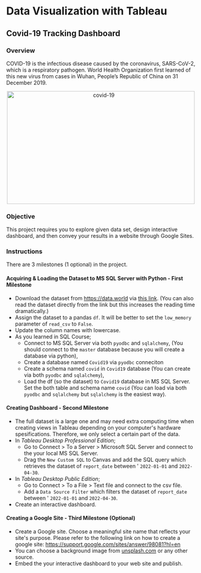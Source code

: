 # Data Visualization with Tableau
## Covid-19 Tracking Dashboard
### Overview
COVID-19 is the infectious disease caused by the coronavirus, SARS-CoV-2, which is a respiratory pathogen. World Health Organization first learned of this new virus from cases in Wuhan, People’s Republic of China on 31 December 2019.

<center class="img-fluid" alt="label">
<img src="https://drive.google.com/uc?export=view&amp;id=11yLhtbPmrhXvVXNM375yaz-6g76T_BnP" alt="covid-19" width="500" height="300">
</center>

### Objective
This project requires you to explore given data set, design interactive dashboard, and then convey your results in a website through Google Sites. 

### Instructions
There are 3 milestones (1 optional) in the project.
#### Acquiring & Loading the Dataset to MS SQL Server with Python - First Milestone
*  Download the dataset from https://data.world via [this link](https://query.data.world/s/oo7wqc57rmotflrwykyjexbuz7tuue?dws=00000). (You can also read the dataset directly from the link but this increases the reading time dramatically.)
* Assign the dataset to a pandas `df`. It will be better to set the `low_memory` parameter of `read_csv` to `False`.
* Update the column names with lowercase.
* As you learned in SQL Course;
    - Connect to MS SQL Server via both `pyodbc` and `sqlalchemy`, (You should connect to the `master` database because you will create a database via python),
    - Create a database named `Covid19` via `pyodbc` conneciton
    - Create a schema named `covid` in `Covid19` database (You can create via both `pyodbc` and `sqlalchemy`),
    - Load the df (so the dataset) to `Covid19` database in MS SQL Server. Set the both table and schema name `covid` (You can load via both `pyodbc` and `sqlalchemy` but `sqlalchemy` is the easiest way).
#### Creating Dashboard - Second Milestone
* The full dataset is a large one and may need extra computing time when creating views in Tableau depending on your computer's hardware spesifications. Therefore, we only select a certain part of the data.
* In *Tableau Desktop Professional Edition*;
    * Go to Connect > To a Server > Microsoft SQL Server and connect to the your local MS SQL Server.
    * Drag the `New Custom SQL` to Canvas and add the SQL query which retrieves the dataset of `report_date` between '
    `2022-01-01` and `2022-04-30`.
* In *Tableau Desktop Public Edition*;
    * Go to Connect > To a File > Text file and connect to the csv file.
    * Add a `Data Source Filter` which filters the dataset of `report_date` between '
    `2022-01-01` and `2022-04-30`.
* Create an interactive dashboard.
#### Creating a Google Site - Third Milestone (Optional)
* Create a Google site. Choose a meaningful site name that reflects your site's purpose. 
Please refer to the following link on how to create a google site:
https://support.google.com/sites/answer/98081?hl=en
* You can choose a background image from [unsplash.com](https://unsplash.com/) or any other source.
* Embed the your interactive dashboard to your web site and publish.
